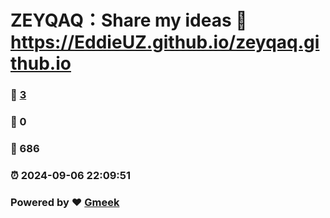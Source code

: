 # ZEYQAQ：Share my ideas :link: https://EddieUZ.github.io/zeyqaq.github.io 
### :page_facing_up: [3](https://EddieUZ.github.io/zeyqaq.github.io/tag.html) 
### :speech_balloon: 0 
### :hibiscus: 686 
### :alarm_clock: 2024-09-06 22:09:51 
### Powered by :heart: [Gmeek](https://github.com/Meekdai/Gmeek)

